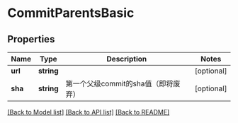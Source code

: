 # CommitParentsBasic

## Properties
Name | Type | Description | Notes
------------ | ------------- | ------------- | -------------
**url** | **string** |  | [optional] 
**sha** | **string** | 第一个父级commit的sha值（即将废弃） | [optional] 

[[Back to Model list]](../../README.md#documentation-for-models) [[Back to API list]](../../README.md#documentation-for-api-endpoints) [[Back to README]](../../README.md)


